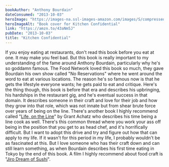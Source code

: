 ```yaml
---
bookAuthor: "Anthony Bourdain"
dateConsumed: "2013-10-03"
heroImage: "https://images-na.ssl-images-amazon.com/images/S/compressed.photo.goodreads.com/books/1433739086i/33313.jpg"
heroImageAlt: "Book cover for Kitchen Confidential"
link: "https://amzn.to/43aNm5J"
pubDate: "2013-10-03"
title: "Kitchen Confidential"
---
```


If you enjoy eating at restaurants, don't read this book before you eat at one. It may make you feel bad. But this book is really important to my understanding of the fame around Anthony Bourdain, particularly why he's so goddamn famous. The Food Network loved this book so much, they gave Bourdain his own show called "No Reservations" where he went around the word to eat at various locations. The reason he's so famous now is that he gets the lifestyle everyone wants; he gets paid to eat and critique. Here's the thing though, this book is before that era and describes his upbringing, his hardships in the restaurant gig, and he's eventual success in that domain. It describes someone in their craft and love for their job and how they grow into that role, which was not innate but from shear brute force over years of being on the line. There's another book I highly recommend called "[Life, on the Line](/library/books/2012-12-30-life-on-the-line)" by Grant Achatz who describes his time being a line cook as well. There's this common thread where you work your ass off being in the position that you get to as head chef, and it's horrifically difficult. But I want to adopt this drive and try and figure out how that can apply to my life. If it wasn't for this period in my life, I probably wouldn't be as fascinated at this. But I love someone who has their craft down and can still learn something, as when Bourdain describes his first time eating in Tokyo by the end of this book. A film I highly recommend about food craft is "[Jiro Dream of Sushi](https://amzn.to/3N2saJu)".
